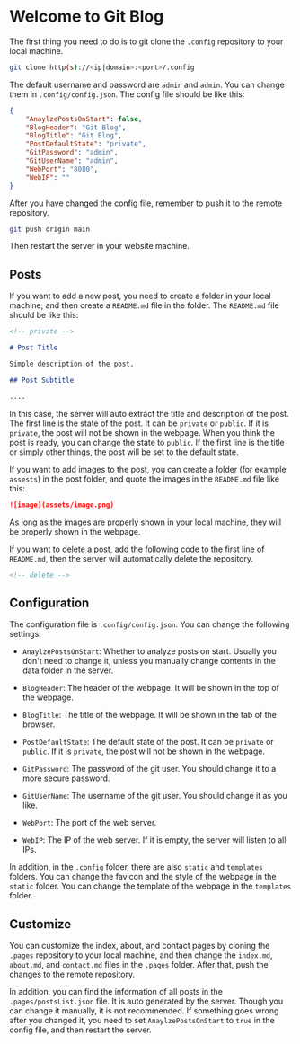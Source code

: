 <!-- public -->

# Welcome to Git Blog

The first thing you need to do is to git clone the `.config` repository to your local machine.

```bash
git clone http(s)://<ip|domain>:<port>/.config
```

The default username and password are `admin` and `admin`. You can change them in `.config/config.json`. The config file should be like this:

```json
{
    "AnaylzePostsOnStart": false,
    "BlogHeader": "Git Blog",
    "BlogTitle": "Git Blog",
    "PostDefaultState": "private",
    "GitPassword": "admin",
    "GitUserName": "admin",
    "WebPort": "8080",
    "WebIP": ""
}
```

After you have changed the config file, remember to push it to the remote repository.

```bash
git push origin main
```

Then restart the server in your website machine.

## Posts

If you want to add a new post, you need to create a folder in your local machine, and then create a `README.md` file in the folder. The `README.md` file should be like this:

```markdown
<!-- private -->

# Post Title

Simple description of the post.

## Post Subtitle

....
```

In this case, the server will auto extract the title and description of the post. The first line is the state of the post. It can be `private` or `public`. If it is `private`, the post will not be shown in the webpage. When you think the post is ready, you can change the state to `public`. If the first line is the title or simply other things, the post will be set to the default state.

If you want to add images to the post, you can create a folder (for example `assests`) in the post folder, and quote the images in the `README.md` file like this:

```markdown
![image](assets/image.png)
```

As long as the images are properly shown in your local machine, they will be properly shown in the webpage.

If you want to delete a post, add the following code to the first line of `README.md`, then the server will automatically delete the repository.

```markdown
<!-- delete -->
```

## Configuration

The configuration file is `.config/config.json`. You can change the following settings:

-   `AnaylzePostsOnStart`: Whether to analyze posts on start. Usually you don't need to change it, unless you manually change contents in the data folder in the server.

-   `BlogHeader`: The header of the webpage. It will be shown in the top of the webpage.
-   `BlogTitle`: The title of the webpage. It will be shown in the tab of the browser.
-   `PostDefaultState`: The default state of the post. It can be `private` or `public`. If it is `private`, the post will not be shown in the webpage.
-   `GitPassword`: The password of the git user. You should change it to a more secure password.
-   `GitUserName`: The username of the git user. You should change it as you like.
-   `WebPort`: The port of the web server.
-   `WebIP`: The IP of the web server. If it is empty, the server will listen to all IPs.

In addition, in the `.config` folder, there are also `static` and `templates` folders. You can change the favicon and the style of the webpage in the `static` folder. You can change the template of the webpage in the `templates` folder.

## Customize

You can customize the index, about, and contact pages by cloning the `.pages` repository to your local machine, and then change the `index.md`, `about.md`, and `contact.md` files in the `.pages` folder. After that, push the changes to the remote repository.

In addition, you can find the information of all posts in the `.pages/postsList.json` file. It is auto generated by the server. Though you can change it manually, it is not recommended. If something goes wrong after you changed it, you need to set `AnaylzePostsOnStart` to `true` in the config file, and then restart the server.
